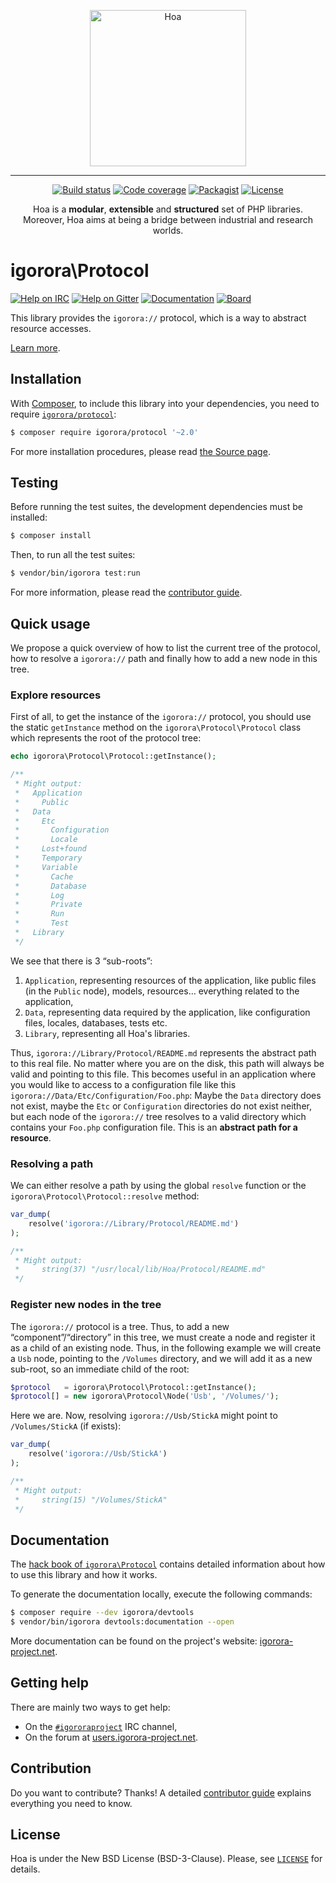 <p align="center">
  <img src="https://static.igorora-project.net/Image/Hoa.svg" alt="Hoa" width="250px" />
</p>

---

<p align="center">
  <a href="https://travis-ci.org/igororaproject/Protocol"><img src="https://img.shields.io/travis/igororaproject/Protocol/master.svg" alt="Build status" /></a>
  <a href="https://coveralls.io/github/igororaproject/Protocol?branch=master"><img src="https://img.shields.io/coveralls/igororaproject/Protocol/master.svg" alt="Code coverage" /></a>
  <a href="https://packagist.org/packages/igorora/protocol"><img src="https://img.shields.io/packagist/dt/igorora/protocol.svg" alt="Packagist" /></a>
  <a href="https://igorora-project.net/LICENSE"><img src="https://img.shields.io/packagist/l/igorora/protocol.svg" alt="License" /></a>
</p>
<p align="center">
  Hoa is a <strong>modular</strong>, <strong>extensible</strong> and
  <strong>structured</strong> set of PHP libraries.<br />
  Moreover, Hoa aims at being a bridge between industrial and research worlds.
</p>

# igorora\Protocol

[![Help on IRC](https://img.shields.io/badge/help-%23igororaproject-ff0066.svg)](https://webchat.freenode.net/?channels=#igororaproject)
[![Help on Gitter](https://img.shields.io/badge/help-gitter-ff0066.svg)](https://gitter.im/igororaproject/central)
[![Documentation](https://img.shields.io/badge/documentation-hack_book-ff0066.svg)](https://central.igorora-project.net/Documentation/Library/Protocol)
[![Board](https://img.shields.io/badge/organisation-board-ff0066.svg)](https://waffle.io/igororaproject/protocol)

This library provides the `igorora://` protocol, which is a way to abstract resource
accesses.

[Learn more](https://central.igorora-project.net/Documentation/Library/Protocol).

## Installation

With [Composer](https://getcomposer.org/), to include this library into
your dependencies, you need to
require [`igorora/protocol`](https://packagist.org/packages/igorora/protocol):

```sh
$ composer require igorora/protocol '~2.0'
```

For more installation procedures, please read [the Source
page](https://igorora-project.net/Source.html).

## Testing

Before running the test suites, the development dependencies must be installed:

```sh
$ composer install
```

Then, to run all the test suites:

```sh
$ vendor/bin/igorora test:run
```

For more information, please read the [contributor
guide](https://igorora-project.net/Literature/Contributor/Guide.html).

## Quick usage

We propose a quick overview of how to list the current tree of the protocol, how
to resolve a `igorora://` path and finally how to add a new node in this tree.

### Explore resources

First of all, to get the instance of the `igorora://` protocol, you should use the
static `getInstance` method on the `igorora\Protocol\Protocol` class which
represents the root of the protocol tree:

```php
echo igorora\Protocol\Protocol::getInstance();

/**
 * Might output:
 *   Application
 *     Public
 *   Data
 *     Etc
 *       Configuration
 *       Locale
 *     Lost+found
 *     Temporary
 *     Variable
 *       Cache
 *       Database
 *       Log
 *       Private
 *       Run
 *       Test
 *   Library
 */
```

We see that there is 3 “sub-roots”:

  1. `Application`, representing resources of the application, like public files
     (in the `Public` node), models, resources… everything related to the
     application,
  2. `Data`, representing data required by the application, like configuration
     files, locales, databases, tests etc.
  3. `Library`, representing all Hoa's libraries.

Thus, `igorora://Library/Protocol/README.md` represents the abstract path to this
real file. No matter where you are on the disk, this path will always be valid
and pointing to this file. This becomes useful in an application where you would
like to access to a configuration file like this
`igorora://Data/Etc/Configuration/Foo.php`: Maybe the `Data` directory does not
exist, maybe the `Etc` or `Configuration` directories do not exist neither, but
each node of the `igorora://` tree resolves to a valid directory which contains your
`Foo.php` configuration file. This is an **abstract path for a resource**.

### Resolving a path

We can either resolve a path by using the global `resolve` function or the
`igorora\Protocol\Protocol::resolve` method:

```php
var_dump(
    resolve('igorora://Library/Protocol/README.md')
);

/**
 * Might output:
 *     string(37) "/usr/local/lib/Hoa/Protocol/README.md"
 */
```

### Register new nodes in the tree

The `igorora://` protocol is a tree. Thus, to add a new “component”/“directory” in
this tree, we must create a node and register it as a child of an existing node.
Thus, in the following example we will create a `Usb` node, pointing to the
`/Volumes` directory, and we will add it as a new sub-root, so an immediate
child of the root:

```php
$protocol   = igorora\Protocol\Protocol::getInstance();
$protocol[] = new igorora\Protocol\Node('Usb', '/Volumes/');
```

Here we are. Now, resolving `igorora://Usb/StickA` might point to `/Volumes/StickA`
(if exists):

```php
var_dump(
    resolve('igorora://Usb/StickA')
);

/**
 * Might output:
 *     string(15) "/Volumes/StickA"
 */
```

## Documentation

The
[hack book of `igorora\Protocol`](https://central.igorora-project.net/Documentation/Library/Protocol)
contains detailed information about how to use this library and how it works.

To generate the documentation locally, execute the following commands:

```sh
$ composer require --dev igorora/devtools
$ vendor/bin/igorora devtools:documentation --open
```

More documentation can be found on the project's website:
[igorora-project.net](https://igorora-project.net/).

## Getting help

There are mainly two ways to get help:

  * On the [`#igororaproject`](https://webchat.freenode.net/?channels=#igororaproject)
    IRC channel,
  * On the forum at [users.igorora-project.net](https://users.igorora-project.net).

## Contribution

Do you want to contribute? Thanks! A detailed [contributor
guide](https://igorora-project.net/Literature/Contributor/Guide.html) explains
everything you need to know.

## License

Hoa is under the New BSD License (BSD-3-Clause). Please, see
[`LICENSE`](https://igorora-project.net/LICENSE) for details.
